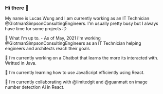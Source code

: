 ### Hi there 👋

  My name is Lucas Wung and I am currently working as an IT Technician @GlotmanSimpsonConsultingEngineers. I'm usually pretty busy but I always have time for some projects :D
  
💼 What I'm up to.
    - As of May, 2021 i'm working @GlotmanSimpsonConsultingEngineers as an IT Technician helping engineers and architects reach their goals

🔭 I’m currently working on a Chatbot that learns the more its interacted with. Writted in Java.

🌱 I’m currently learning how to use JavaScript efficiently using React.

👯 I’m currently collaborating with @limitedgit and @guanmatt on image number detection Ai in React.




<!--
**tkoppop/tkoppop** is a ✨ _special_ ✨ repository because its `README.md` (this file) appears on your GitHub profile.

Here are some ideas to get you started:

-  ...
-  ...
-  ...
- 🤔 I’m looking for help with ...
- 💬 Ask me about ...
- 📫 How to reach me: ...
- 😄 Pronouns: ...
- ⚡ Fun fact: ...
-->
